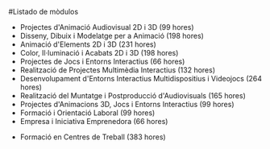 #Listado de mòdulos 
*    Projectes d'Animació Audiovisual 2D i 3D (99 hores)
*    Disseny, Dibuix i Modelatge per a Animació (198 hores)
*    Animació d'Elements 2D i 3D (231 hores)
*    Color, Il·luminació i Acabats 2D i 3D (198 hores)
*    Projectes de Jocs i Entorns Interactius (66 hores)
*    Realització de Projectes Multimèdia Interactius (132 hores) 
*    Desenvolupament d'Entorns Interactius Multidispositius i Videojocs (264 hores)
*    Realització del Muntatge i Postproducció d'Audiovisuals (165 hores)
*    Projectes d'Animacions 3D, Jocs i Entorns Interactius (99 hores)
*    Formació i Orientació Laboral (99 hores)
*    Empresa i Iniciativa Emprenedora (66 hores)
+    Formació en Centres de Treball (383 hores)


